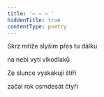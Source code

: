 ```yaml
---
title: '– – – '
hiddenTitle: true
contentType: poetry
---
```


<section>

Skrz mříže slyším přes tu dálku

na nebi vytí vlkodlaků

Ze slunce vyskakují štíři

začal rok osmdesát čtyři

</section>
